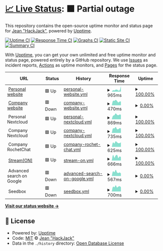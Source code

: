 # [📈 Live Status](https://hackjack-101.github.io/upptime): <!--live status--> **🟧 Partial outage**

This repository contains the open-source uptime monitor and status page for [Jean "HackJack"](https://hackjack.info), powered by [Upptime](https://github.com/upptime/upptime).

[![Uptime CI](https://github.com/hackjack-101/upptime/workflows/Uptime%20CI/badge.svg)](https://github.com/hackjack-101/upptime/actions?query=workflow%3A%22Uptime+CI%22)
[![Response Time CI](https://github.com/hackjack-101/upptime/workflows/Response%20Time%20CI/badge.svg)](https://github.com/hackjack-101/upptime/actions?query=workflow%3A%22Response+Time+CI%22)
[![Graphs CI](https://github.com/hackjack-101/upptime/workflows/Graphs%20CI/badge.svg)](https://github.com/hackjack-101/upptime/actions?query=workflow%3A%22Graphs+CI%22)
[![Static Site CI](https://github.com/hackjack-101/upptime/workflows/Static%20Site%20CI/badge.svg)](https://github.com/hackjack-101/upptime/actions?query=workflow%3A%22Static+Site+CI%22)
[![Summary CI](https://github.com/hackjack-101/upptime/workflows/Summary%20CI/badge.svg)](https://github.com/hackjack-101/upptime/actions?query=workflow%3A%22Summary+CI%22)

With [Upptime](https://upptime.js.org), you can get your own unlimited and free uptime monitor and status page, powered entirely by a GitHub repository. We use [Issues](https://github.com/hackjack-101/upptime/issues) as incident reports, [Actions](https://github.com/hackjack-101/upptime/actions) as uptime monitors, and [Pages](https://hackjack-101.github.io/upptime) for the status page.

<!--start: status pages-->
<!-- This summary is generated by Upptime (https://github.com/upptime/upptime) -->
<!-- Do not edit this manually, your changes will be overwritten -->
<!-- prettier-ignore -->
| URL | Status | History | Response Time | Uptime |
| --- | ------ | ------- | ------------- | ------ |
| <img alt="" src="https://icons.duckduckgo.com/ip3/hackjack.info.ico" height="13"> [Personal website](https://hackjack.info) | 🟩 Up | [personal-website.yml](https://github.com/HackJack-101/upptime/commits/HEAD/history/personal-website.yml) | <details><summary><img alt="Response time graph" src="./graphs/personal-website/response-time-week.png" height="20"> 965ms</summary><br><a href="https://hackjack-101.github.io/upptime/history/personal-website"><img alt="Response time 775" src="https://img.shields.io/endpoint?url=https%3A%2F%2Fraw.githubusercontent.com%2FHackJack-101%2Fupptime%2FHEAD%2Fapi%2Fpersonal-website%2Fresponse-time.json"></a><br><a href="https://hackjack-101.github.io/upptime/history/personal-website"><img alt="24-hour response time 2548" src="https://img.shields.io/endpoint?url=https%3A%2F%2Fraw.githubusercontent.com%2FHackJack-101%2Fupptime%2FHEAD%2Fapi%2Fpersonal-website%2Fresponse-time-day.json"></a><br><a href="https://hackjack-101.github.io/upptime/history/personal-website"><img alt="7-day response time 965" src="https://img.shields.io/endpoint?url=https%3A%2F%2Fraw.githubusercontent.com%2FHackJack-101%2Fupptime%2FHEAD%2Fapi%2Fpersonal-website%2Fresponse-time-week.json"></a><br><a href="https://hackjack-101.github.io/upptime/history/personal-website"><img alt="30-day response time 1050" src="https://img.shields.io/endpoint?url=https%3A%2F%2Fraw.githubusercontent.com%2FHackJack-101%2Fupptime%2FHEAD%2Fapi%2Fpersonal-website%2Fresponse-time-month.json"></a><br><a href="https://hackjack-101.github.io/upptime/history/personal-website"><img alt="1-year response time 798" src="https://img.shields.io/endpoint?url=https%3A%2F%2Fraw.githubusercontent.com%2FHackJack-101%2Fupptime%2FHEAD%2Fapi%2Fpersonal-website%2Fresponse-time-year.json"></a></details> | <details><summary><a href="https://hackjack-101.github.io/upptime/history/personal-website">100.00%</a></summary><a href="https://hackjack-101.github.io/upptime/history/personal-website"><img alt="All-time uptime 100.00%" src="https://img.shields.io/endpoint?url=https%3A%2F%2Fraw.githubusercontent.com%2FHackJack-101%2Fupptime%2FHEAD%2Fapi%2Fpersonal-website%2Fuptime.json"></a><br><a href="https://hackjack-101.github.io/upptime/history/personal-website"><img alt="24-hour uptime 100.00%" src="https://img.shields.io/endpoint?url=https%3A%2F%2Fraw.githubusercontent.com%2FHackJack-101%2Fupptime%2FHEAD%2Fapi%2Fpersonal-website%2Fuptime-day.json"></a><br><a href="https://hackjack-101.github.io/upptime/history/personal-website"><img alt="7-day uptime 100.00%" src="https://img.shields.io/endpoint?url=https%3A%2F%2Fraw.githubusercontent.com%2FHackJack-101%2Fupptime%2FHEAD%2Fapi%2Fpersonal-website%2Fuptime-week.json"></a><br><a href="https://hackjack-101.github.io/upptime/history/personal-website"><img alt="30-day uptime 100.00%" src="https://img.shields.io/endpoint?url=https%3A%2F%2Fraw.githubusercontent.com%2FHackJack-101%2Fupptime%2FHEAD%2Fapi%2Fpersonal-website%2Fuptime-month.json"></a><br><a href="https://hackjack-101.github.io/upptime/history/personal-website"><img alt="1-year uptime 100.00%" src="https://img.shields.io/endpoint?url=https%3A%2F%2Fraw.githubusercontent.com%2FHackJack-101%2Fupptime%2FHEAD%2Fapi%2Fpersonal-website%2Fuptime-year.json"></a></details>
| <img alt="" src="https://icons.duckduckgo.com/ip3/kbdev.io.ico" height="13"> [Company website](https://kbdev.io) | 🟥 Down | [company-website.yml](https://github.com/HackJack-101/upptime/commits/HEAD/history/company-website.yml) | <details><summary><img alt="Response time graph" src="./graphs/company-website/response-time-week.png" height="20"> 470ms</summary><br><a href="https://hackjack-101.github.io/upptime/history/company-website"><img alt="Response time 492" src="https://img.shields.io/endpoint?url=https%3A%2F%2Fraw.githubusercontent.com%2FHackJack-101%2Fupptime%2FHEAD%2Fapi%2Fcompany-website%2Fresponse-time.json"></a><br><a href="https://hackjack-101.github.io/upptime/history/company-website"><img alt="24-hour response time 433" src="https://img.shields.io/endpoint?url=https%3A%2F%2Fraw.githubusercontent.com%2FHackJack-101%2Fupptime%2FHEAD%2Fapi%2Fcompany-website%2Fresponse-time-day.json"></a><br><a href="https://hackjack-101.github.io/upptime/history/company-website"><img alt="7-day response time 470" src="https://img.shields.io/endpoint?url=https%3A%2F%2Fraw.githubusercontent.com%2FHackJack-101%2Fupptime%2FHEAD%2Fapi%2Fcompany-website%2Fresponse-time-week.json"></a><br><a href="https://hackjack-101.github.io/upptime/history/company-website"><img alt="30-day response time 536" src="https://img.shields.io/endpoint?url=https%3A%2F%2Fraw.githubusercontent.com%2FHackJack-101%2Fupptime%2FHEAD%2Fapi%2Fcompany-website%2Fresponse-time-month.json"></a><br><a href="https://hackjack-101.github.io/upptime/history/company-website"><img alt="1-year response time 500" src="https://img.shields.io/endpoint?url=https%3A%2F%2Fraw.githubusercontent.com%2FHackJack-101%2Fupptime%2FHEAD%2Fapi%2Fcompany-website%2Fresponse-time-year.json"></a></details> | <details><summary><a href="https://hackjack-101.github.io/upptime/history/company-website">0.00%</a></summary><a href="https://hackjack-101.github.io/upptime/history/company-website"><img alt="All-time uptime 36.31%" src="https://img.shields.io/endpoint?url=https%3A%2F%2Fraw.githubusercontent.com%2FHackJack-101%2Fupptime%2FHEAD%2Fapi%2Fcompany-website%2Fuptime.json"></a><br><a href="https://hackjack-101.github.io/upptime/history/company-website"><img alt="24-hour uptime 0.00%" src="https://img.shields.io/endpoint?url=https%3A%2F%2Fraw.githubusercontent.com%2FHackJack-101%2Fupptime%2FHEAD%2Fapi%2Fcompany-website%2Fuptime-day.json"></a><br><a href="https://hackjack-101.github.io/upptime/history/company-website"><img alt="7-day uptime 0.00%" src="https://img.shields.io/endpoint?url=https%3A%2F%2Fraw.githubusercontent.com%2FHackJack-101%2Fupptime%2FHEAD%2Fapi%2Fcompany-website%2Fuptime-week.json"></a><br><a href="https://hackjack-101.github.io/upptime/history/company-website"><img alt="30-day uptime 0.00%" src="https://img.shields.io/endpoint?url=https%3A%2F%2Fraw.githubusercontent.com%2FHackJack-101%2Fupptime%2FHEAD%2Fapi%2Fcompany-website%2Fuptime-month.json"></a><br><a href="https://hackjack-101.github.io/upptime/history/company-website"><img alt="1-year uptime 0.00%" src="https://img.shields.io/endpoint?url=https%3A%2F%2Fraw.githubusercontent.com%2FHackJack-101%2Fupptime%2FHEAD%2Fapi%2Fcompany-website%2Fuptime-year.json"></a></details>
| <img alt="" src="https://icons.duckduckgo.com/ip3/null.ico" height="13"> Personal Nextcloud | 🟩 Up | [personal-nextcloud.yml](https://github.com/HackJack-101/upptime/commits/HEAD/history/personal-nextcloud.yml) | <details><summary><img alt="Response time graph" src="./graphs/personal-nextcloud/response-time-week.png" height="20"> 869ms</summary><br><a href="https://hackjack-101.github.io/upptime/history/personal-nextcloud"><img alt="Response time 908" src="https://img.shields.io/endpoint?url=https%3A%2F%2Fraw.githubusercontent.com%2FHackJack-101%2Fupptime%2FHEAD%2Fapi%2Fpersonal-nextcloud%2Fresponse-time.json"></a><br><a href="https://hackjack-101.github.io/upptime/history/personal-nextcloud"><img alt="24-hour response time 882" src="https://img.shields.io/endpoint?url=https%3A%2F%2Fraw.githubusercontent.com%2FHackJack-101%2Fupptime%2FHEAD%2Fapi%2Fpersonal-nextcloud%2Fresponse-time-day.json"></a><br><a href="https://hackjack-101.github.io/upptime/history/personal-nextcloud"><img alt="7-day response time 869" src="https://img.shields.io/endpoint?url=https%3A%2F%2Fraw.githubusercontent.com%2FHackJack-101%2Fupptime%2FHEAD%2Fapi%2Fpersonal-nextcloud%2Fresponse-time-week.json"></a><br><a href="https://hackjack-101.github.io/upptime/history/personal-nextcloud"><img alt="30-day response time 1011" src="https://img.shields.io/endpoint?url=https%3A%2F%2Fraw.githubusercontent.com%2FHackJack-101%2Fupptime%2FHEAD%2Fapi%2Fpersonal-nextcloud%2Fresponse-time-month.json"></a><br><a href="https://hackjack-101.github.io/upptime/history/personal-nextcloud"><img alt="1-year response time 925" src="https://img.shields.io/endpoint?url=https%3A%2F%2Fraw.githubusercontent.com%2FHackJack-101%2Fupptime%2FHEAD%2Fapi%2Fpersonal-nextcloud%2Fresponse-time-year.json"></a></details> | <details><summary><a href="https://hackjack-101.github.io/upptime/history/personal-nextcloud">100.00%</a></summary><a href="https://hackjack-101.github.io/upptime/history/personal-nextcloud"><img alt="All-time uptime 99.99%" src="https://img.shields.io/endpoint?url=https%3A%2F%2Fraw.githubusercontent.com%2FHackJack-101%2Fupptime%2FHEAD%2Fapi%2Fpersonal-nextcloud%2Fuptime.json"></a><br><a href="https://hackjack-101.github.io/upptime/history/personal-nextcloud"><img alt="24-hour uptime 100.00%" src="https://img.shields.io/endpoint?url=https%3A%2F%2Fraw.githubusercontent.com%2FHackJack-101%2Fupptime%2FHEAD%2Fapi%2Fpersonal-nextcloud%2Fuptime-day.json"></a><br><a href="https://hackjack-101.github.io/upptime/history/personal-nextcloud"><img alt="7-day uptime 100.00%" src="https://img.shields.io/endpoint?url=https%3A%2F%2Fraw.githubusercontent.com%2FHackJack-101%2Fupptime%2FHEAD%2Fapi%2Fpersonal-nextcloud%2Fuptime-week.json"></a><br><a href="https://hackjack-101.github.io/upptime/history/personal-nextcloud"><img alt="30-day uptime 100.00%" src="https://img.shields.io/endpoint?url=https%3A%2F%2Fraw.githubusercontent.com%2FHackJack-101%2Fupptime%2FHEAD%2Fapi%2Fpersonal-nextcloud%2Fuptime-month.json"></a><br><a href="https://hackjack-101.github.io/upptime/history/personal-nextcloud"><img alt="1-year uptime 99.99%" src="https://img.shields.io/endpoint?url=https%3A%2F%2Fraw.githubusercontent.com%2FHackJack-101%2Fupptime%2FHEAD%2Fapi%2Fpersonal-nextcloud%2Fuptime-year.json"></a></details>
| <img alt="" src="https://icons.duckduckgo.com/ip3/null.ico" height="13"> Company Nextcloud | 🟩 Up | [company-nextcloud.yml](https://github.com/HackJack-101/upptime/commits/HEAD/history/company-nextcloud.yml) | <details><summary><img alt="Response time graph" src="./graphs/company-nextcloud/response-time-week.png" height="20"> 735ms</summary><br><a href="https://hackjack-101.github.io/upptime/history/company-nextcloud"><img alt="Response time 791" src="https://img.shields.io/endpoint?url=https%3A%2F%2Fraw.githubusercontent.com%2FHackJack-101%2Fupptime%2FHEAD%2Fapi%2Fcompany-nextcloud%2Fresponse-time.json"></a><br><a href="https://hackjack-101.github.io/upptime/history/company-nextcloud"><img alt="24-hour response time 728" src="https://img.shields.io/endpoint?url=https%3A%2F%2Fraw.githubusercontent.com%2FHackJack-101%2Fupptime%2FHEAD%2Fapi%2Fcompany-nextcloud%2Fresponse-time-day.json"></a><br><a href="https://hackjack-101.github.io/upptime/history/company-nextcloud"><img alt="7-day response time 735" src="https://img.shields.io/endpoint?url=https%3A%2F%2Fraw.githubusercontent.com%2FHackJack-101%2Fupptime%2FHEAD%2Fapi%2Fcompany-nextcloud%2Fresponse-time-week.json"></a><br><a href="https://hackjack-101.github.io/upptime/history/company-nextcloud"><img alt="30-day response time 827" src="https://img.shields.io/endpoint?url=https%3A%2F%2Fraw.githubusercontent.com%2FHackJack-101%2Fupptime%2FHEAD%2Fapi%2Fcompany-nextcloud%2Fresponse-time-month.json"></a><br><a href="https://hackjack-101.github.io/upptime/history/company-nextcloud"><img alt="1-year response time 798" src="https://img.shields.io/endpoint?url=https%3A%2F%2Fraw.githubusercontent.com%2FHackJack-101%2Fupptime%2FHEAD%2Fapi%2Fcompany-nextcloud%2Fresponse-time-year.json"></a></details> | <details><summary><a href="https://hackjack-101.github.io/upptime/history/company-nextcloud">100.00%</a></summary><a href="https://hackjack-101.github.io/upptime/history/company-nextcloud"><img alt="All-time uptime 99.89%" src="https://img.shields.io/endpoint?url=https%3A%2F%2Fraw.githubusercontent.com%2FHackJack-101%2Fupptime%2FHEAD%2Fapi%2Fcompany-nextcloud%2Fuptime.json"></a><br><a href="https://hackjack-101.github.io/upptime/history/company-nextcloud"><img alt="24-hour uptime 100.00%" src="https://img.shields.io/endpoint?url=https%3A%2F%2Fraw.githubusercontent.com%2FHackJack-101%2Fupptime%2FHEAD%2Fapi%2Fcompany-nextcloud%2Fuptime-day.json"></a><br><a href="https://hackjack-101.github.io/upptime/history/company-nextcloud"><img alt="7-day uptime 100.00%" src="https://img.shields.io/endpoint?url=https%3A%2F%2Fraw.githubusercontent.com%2FHackJack-101%2Fupptime%2FHEAD%2Fapi%2Fcompany-nextcloud%2Fuptime-week.json"></a><br><a href="https://hackjack-101.github.io/upptime/history/company-nextcloud"><img alt="30-day uptime 100.00%" src="https://img.shields.io/endpoint?url=https%3A%2F%2Fraw.githubusercontent.com%2FHackJack-101%2Fupptime%2FHEAD%2Fapi%2Fcompany-nextcloud%2Fuptime-month.json"></a><br><a href="https://hackjack-101.github.io/upptime/history/company-nextcloud"><img alt="1-year uptime 99.88%" src="https://img.shields.io/endpoint?url=https%3A%2F%2Fraw.githubusercontent.com%2FHackJack-101%2Fupptime%2FHEAD%2Fapi%2Fcompany-nextcloud%2Fuptime-year.json"></a></details>
| <img alt="" src="https://icons.duckduckgo.com/ip3/null.ico" height="13"> Company RochetChat | 🟩 Up | [company-rochet-chat.yml](https://github.com/HackJack-101/upptime/commits/HEAD/history/company-rochet-chat.yml) | <details><summary><img alt="Response time graph" src="./graphs/company-rochet-chat/response-time-week.png" height="20"> 625ms</summary><br><a href="https://hackjack-101.github.io/upptime/history/company-rochet-chat"><img alt="Response time 725" src="https://img.shields.io/endpoint?url=https%3A%2F%2Fraw.githubusercontent.com%2FHackJack-101%2Fupptime%2FHEAD%2Fapi%2Fcompany-rochet-chat%2Fresponse-time.json"></a><br><a href="https://hackjack-101.github.io/upptime/history/company-rochet-chat"><img alt="24-hour response time 653" src="https://img.shields.io/endpoint?url=https%3A%2F%2Fraw.githubusercontent.com%2FHackJack-101%2Fupptime%2FHEAD%2Fapi%2Fcompany-rochet-chat%2Fresponse-time-day.json"></a><br><a href="https://hackjack-101.github.io/upptime/history/company-rochet-chat"><img alt="7-day response time 625" src="https://img.shields.io/endpoint?url=https%3A%2F%2Fraw.githubusercontent.com%2FHackJack-101%2Fupptime%2FHEAD%2Fapi%2Fcompany-rochet-chat%2Fresponse-time-week.json"></a><br><a href="https://hackjack-101.github.io/upptime/history/company-rochet-chat"><img alt="30-day response time 750" src="https://img.shields.io/endpoint?url=https%3A%2F%2Fraw.githubusercontent.com%2FHackJack-101%2Fupptime%2FHEAD%2Fapi%2Fcompany-rochet-chat%2Fresponse-time-month.json"></a><br><a href="https://hackjack-101.github.io/upptime/history/company-rochet-chat"><img alt="1-year response time 749" src="https://img.shields.io/endpoint?url=https%3A%2F%2Fraw.githubusercontent.com%2FHackJack-101%2Fupptime%2FHEAD%2Fapi%2Fcompany-rochet-chat%2Fresponse-time-year.json"></a></details> | <details><summary><a href="https://hackjack-101.github.io/upptime/history/company-rochet-chat">100.00%</a></summary><a href="https://hackjack-101.github.io/upptime/history/company-rochet-chat"><img alt="All-time uptime 99.99%" src="https://img.shields.io/endpoint?url=https%3A%2F%2Fraw.githubusercontent.com%2FHackJack-101%2Fupptime%2FHEAD%2Fapi%2Fcompany-rochet-chat%2Fuptime.json"></a><br><a href="https://hackjack-101.github.io/upptime/history/company-rochet-chat"><img alt="24-hour uptime 100.00%" src="https://img.shields.io/endpoint?url=https%3A%2F%2Fraw.githubusercontent.com%2FHackJack-101%2Fupptime%2FHEAD%2Fapi%2Fcompany-rochet-chat%2Fuptime-day.json"></a><br><a href="https://hackjack-101.github.io/upptime/history/company-rochet-chat"><img alt="7-day uptime 100.00%" src="https://img.shields.io/endpoint?url=https%3A%2F%2Fraw.githubusercontent.com%2FHackJack-101%2Fupptime%2FHEAD%2Fapi%2Fcompany-rochet-chat%2Fuptime-week.json"></a><br><a href="https://hackjack-101.github.io/upptime/history/company-rochet-chat"><img alt="30-day uptime 100.00%" src="https://img.shields.io/endpoint?url=https%3A%2F%2Fraw.githubusercontent.com%2FHackJack-101%2Fupptime%2FHEAD%2Fapi%2Fcompany-rochet-chat%2Fuptime-month.json"></a><br><a href="https://hackjack-101.github.io/upptime/history/company-rochet-chat"><img alt="1-year uptime 99.98%" src="https://img.shields.io/endpoint?url=https%3A%2F%2Fraw.githubusercontent.com%2FHackJack-101%2Fupptime%2FHEAD%2Fapi%2Fcompany-rochet-chat%2Fuptime-year.json"></a></details>
| <img alt="" src="https://icons.duckduckgo.com/ip3/streamon.info.ico" height="13"> [Stream[ON]](https://streamon.info) | 🟩 Up | [stream-on.yml](https://github.com/HackJack-101/upptime/commits/HEAD/history/stream-on.yml) | <details><summary><img alt="Response time graph" src="./graphs/stream-on/response-time-week.png" height="20"> 666ms</summary><br><a href="https://hackjack-101.github.io/upptime/history/stream-on"><img alt="Response time 639" src="https://img.shields.io/endpoint?url=https%3A%2F%2Fraw.githubusercontent.com%2FHackJack-101%2Fupptime%2FHEAD%2Fapi%2Fstream-on%2Fresponse-time.json"></a><br><a href="https://hackjack-101.github.io/upptime/history/stream-on"><img alt="24-hour response time 556" src="https://img.shields.io/endpoint?url=https%3A%2F%2Fraw.githubusercontent.com%2FHackJack-101%2Fupptime%2FHEAD%2Fapi%2Fstream-on%2Fresponse-time-day.json"></a><br><a href="https://hackjack-101.github.io/upptime/history/stream-on"><img alt="7-day response time 666" src="https://img.shields.io/endpoint?url=https%3A%2F%2Fraw.githubusercontent.com%2FHackJack-101%2Fupptime%2FHEAD%2Fapi%2Fstream-on%2Fresponse-time-week.json"></a><br><a href="https://hackjack-101.github.io/upptime/history/stream-on"><img alt="30-day response time 700" src="https://img.shields.io/endpoint?url=https%3A%2F%2Fraw.githubusercontent.com%2FHackJack-101%2Fupptime%2FHEAD%2Fapi%2Fstream-on%2Fresponse-time-month.json"></a><br><a href="https://hackjack-101.github.io/upptime/history/stream-on"><img alt="1-year response time 648" src="https://img.shields.io/endpoint?url=https%3A%2F%2Fraw.githubusercontent.com%2FHackJack-101%2Fupptime%2FHEAD%2Fapi%2Fstream-on%2Fresponse-time-year.json"></a></details> | <details><summary><a href="https://hackjack-101.github.io/upptime/history/stream-on">100.00%</a></summary><a href="https://hackjack-101.github.io/upptime/history/stream-on"><img alt="All-time uptime 100.00%" src="https://img.shields.io/endpoint?url=https%3A%2F%2Fraw.githubusercontent.com%2FHackJack-101%2Fupptime%2FHEAD%2Fapi%2Fstream-on%2Fuptime.json"></a><br><a href="https://hackjack-101.github.io/upptime/history/stream-on"><img alt="24-hour uptime 100.00%" src="https://img.shields.io/endpoint?url=https%3A%2F%2Fraw.githubusercontent.com%2FHackJack-101%2Fupptime%2FHEAD%2Fapi%2Fstream-on%2Fuptime-day.json"></a><br><a href="https://hackjack-101.github.io/upptime/history/stream-on"><img alt="7-day uptime 100.00%" src="https://img.shields.io/endpoint?url=https%3A%2F%2Fraw.githubusercontent.com%2FHackJack-101%2Fupptime%2FHEAD%2Fapi%2Fstream-on%2Fuptime-week.json"></a><br><a href="https://hackjack-101.github.io/upptime/history/stream-on"><img alt="30-day uptime 100.00%" src="https://img.shields.io/endpoint?url=https%3A%2F%2Fraw.githubusercontent.com%2FHackJack-101%2Fupptime%2FHEAD%2Fapi%2Fstream-on%2Fuptime-month.json"></a><br><a href="https://hackjack-101.github.io/upptime/history/stream-on"><img alt="1-year uptime 100.00%" src="https://img.shields.io/endpoint?url=https%3A%2F%2Fraw.githubusercontent.com%2FHackJack-101%2Fupptime%2FHEAD%2Fapi%2Fstream-on%2Fuptime-year.json"></a></details>
| <img alt="" src="https://icons.duckduckgo.com/ip3/null.ico" height="13"> Advanced search on Google | 🟥 Down | [advanced-search-on-google.yml](https://github.com/HackJack-101/upptime/commits/HEAD/history/advanced-search-on-google.yml) | <details><summary><img alt="Response time graph" src="./graphs/advanced-search-on-google/response-time-week.png" height="20"> 567ms</summary><br><a href="https://hackjack-101.github.io/upptime/history/advanced-search-on-google"><img alt="Response time 640" src="https://img.shields.io/endpoint?url=https%3A%2F%2Fraw.githubusercontent.com%2FHackJack-101%2Fupptime%2FHEAD%2Fapi%2Fadvanced-search-on-google%2Fresponse-time.json"></a><br><a href="https://hackjack-101.github.io/upptime/history/advanced-search-on-google"><img alt="24-hour response time 363" src="https://img.shields.io/endpoint?url=https%3A%2F%2Fraw.githubusercontent.com%2FHackJack-101%2Fupptime%2FHEAD%2Fapi%2Fadvanced-search-on-google%2Fresponse-time-day.json"></a><br><a href="https://hackjack-101.github.io/upptime/history/advanced-search-on-google"><img alt="7-day response time 567" src="https://img.shields.io/endpoint?url=https%3A%2F%2Fraw.githubusercontent.com%2FHackJack-101%2Fupptime%2FHEAD%2Fapi%2Fadvanced-search-on-google%2Fresponse-time-week.json"></a><br><a href="https://hackjack-101.github.io/upptime/history/advanced-search-on-google"><img alt="30-day response time 706" src="https://img.shields.io/endpoint?url=https%3A%2F%2Fraw.githubusercontent.com%2FHackJack-101%2Fupptime%2FHEAD%2Fapi%2Fadvanced-search-on-google%2Fresponse-time-month.json"></a><br><a href="https://hackjack-101.github.io/upptime/history/advanced-search-on-google"><img alt="1-year response time 654" src="https://img.shields.io/endpoint?url=https%3A%2F%2Fraw.githubusercontent.com%2FHackJack-101%2Fupptime%2FHEAD%2Fapi%2Fadvanced-search-on-google%2Fresponse-time-year.json"></a></details> | <details><summary><a href="https://hackjack-101.github.io/upptime/history/advanced-search-on-google">0.00%</a></summary><a href="https://hackjack-101.github.io/upptime/history/advanced-search-on-google"><img alt="All-time uptime 92.71%" src="https://img.shields.io/endpoint?url=https%3A%2F%2Fraw.githubusercontent.com%2FHackJack-101%2Fupptime%2FHEAD%2Fapi%2Fadvanced-search-on-google%2Fuptime.json"></a><br><a href="https://hackjack-101.github.io/upptime/history/advanced-search-on-google"><img alt="24-hour uptime 0.00%" src="https://img.shields.io/endpoint?url=https%3A%2F%2Fraw.githubusercontent.com%2FHackJack-101%2Fupptime%2FHEAD%2Fapi%2Fadvanced-search-on-google%2Fuptime-day.json"></a><br><a href="https://hackjack-101.github.io/upptime/history/advanced-search-on-google"><img alt="7-day uptime 0.00%" src="https://img.shields.io/endpoint?url=https%3A%2F%2Fraw.githubusercontent.com%2FHackJack-101%2Fupptime%2FHEAD%2Fapi%2Fadvanced-search-on-google%2Fuptime-week.json"></a><br><a href="https://hackjack-101.github.io/upptime/history/advanced-search-on-google"><img alt="30-day uptime 0.00%" src="https://img.shields.io/endpoint?url=https%3A%2F%2Fraw.githubusercontent.com%2FHackJack-101%2Fupptime%2FHEAD%2Fapi%2Fadvanced-search-on-google%2Fuptime-month.json"></a><br><a href="https://hackjack-101.github.io/upptime/history/advanced-search-on-google"><img alt="1-year uptime 83.97%" src="https://img.shields.io/endpoint?url=https%3A%2F%2Fraw.githubusercontent.com%2FHackJack-101%2Fupptime%2FHEAD%2Fapi%2Fadvanced-search-on-google%2Fuptime-year.json"></a></details>
| <img alt="" src="https://icons.duckduckgo.com/ip3/null.ico" height="13"> Seedbox | 🟥 Down | [seedbox.yml](https://github.com/HackJack-101/upptime/commits/HEAD/history/seedbox.yml) | <details><summary><img alt="Response time graph" src="./graphs/seedbox/response-time-week.png" height="20"> 700ms</summary><br><a href="https://hackjack-101.github.io/upptime/history/seedbox"><img alt="Response time 827" src="https://img.shields.io/endpoint?url=https%3A%2F%2Fraw.githubusercontent.com%2FHackJack-101%2Fupptime%2FHEAD%2Fapi%2Fseedbox%2Fresponse-time.json"></a><br><a href="https://hackjack-101.github.io/upptime/history/seedbox"><img alt="24-hour response time 634" src="https://img.shields.io/endpoint?url=https%3A%2F%2Fraw.githubusercontent.com%2FHackJack-101%2Fupptime%2FHEAD%2Fapi%2Fseedbox%2Fresponse-time-day.json"></a><br><a href="https://hackjack-101.github.io/upptime/history/seedbox"><img alt="7-day response time 700" src="https://img.shields.io/endpoint?url=https%3A%2F%2Fraw.githubusercontent.com%2FHackJack-101%2Fupptime%2FHEAD%2Fapi%2Fseedbox%2Fresponse-time-week.json"></a><br><a href="https://hackjack-101.github.io/upptime/history/seedbox"><img alt="30-day response time 801" src="https://img.shields.io/endpoint?url=https%3A%2F%2Fraw.githubusercontent.com%2FHackJack-101%2Fupptime%2FHEAD%2Fapi%2Fseedbox%2Fresponse-time-month.json"></a><br><a href="https://hackjack-101.github.io/upptime/history/seedbox"><img alt="1-year response time 843" src="https://img.shields.io/endpoint?url=https%3A%2F%2Fraw.githubusercontent.com%2FHackJack-101%2Fupptime%2FHEAD%2Fapi%2Fseedbox%2Fresponse-time-year.json"></a></details> | <details><summary><a href="https://hackjack-101.github.io/upptime/history/seedbox">0.00%</a></summary><a href="https://hackjack-101.github.io/upptime/history/seedbox"><img alt="All-time uptime 53.95%" src="https://img.shields.io/endpoint?url=https%3A%2F%2Fraw.githubusercontent.com%2FHackJack-101%2Fupptime%2FHEAD%2Fapi%2Fseedbox%2Fuptime.json"></a><br><a href="https://hackjack-101.github.io/upptime/history/seedbox"><img alt="24-hour uptime 0.00%" src="https://img.shields.io/endpoint?url=https%3A%2F%2Fraw.githubusercontent.com%2FHackJack-101%2Fupptime%2FHEAD%2Fapi%2Fseedbox%2Fuptime-day.json"></a><br><a href="https://hackjack-101.github.io/upptime/history/seedbox"><img alt="7-day uptime 0.00%" src="https://img.shields.io/endpoint?url=https%3A%2F%2Fraw.githubusercontent.com%2FHackJack-101%2Fupptime%2FHEAD%2Fapi%2Fseedbox%2Fuptime-week.json"></a><br><a href="https://hackjack-101.github.io/upptime/history/seedbox"><img alt="30-day uptime 0.00%" src="https://img.shields.io/endpoint?url=https%3A%2F%2Fraw.githubusercontent.com%2FHackJack-101%2Fupptime%2FHEAD%2Fapi%2Fseedbox%2Fuptime-month.json"></a><br><a href="https://hackjack-101.github.io/upptime/history/seedbox"><img alt="1-year uptime 30.73%" src="https://img.shields.io/endpoint?url=https%3A%2F%2Fraw.githubusercontent.com%2FHackJack-101%2Fupptime%2FHEAD%2Fapi%2Fseedbox%2Fuptime-year.json"></a></details>

<!--end: status pages-->

[**Visit our status website →**](https://hackjack-101.github.io/upptime)

## 📄 License

- Powered by: [Upptime](https://github.com/upptime/upptime)
- Code: [MIT](./LICENSE) © [Jean "HackJack"](https://hackjack.info)
- Data in the `./history` directory: [Open Database License](https://opendatacommons.org/licenses/odbl/1-0/)
